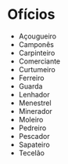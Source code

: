 # Ofícios

- Açougueiro
- Camponês
- Carpinteiro
- Comerciante
- Curtumeiro
- Ferreiro
- Guarda
- Lenhador
- Menestrel
- Minerador
- Moleiro
- Pedreiro
- Pescador
- Sapateiro
- Tecelão
